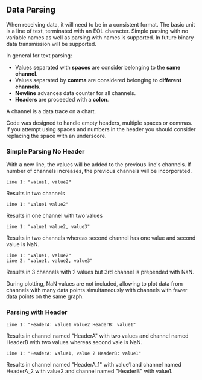 ## Data Parsing
When receiving data, it will need to be in a consistent format.
The basic unit is a line of text, terminated with an EOL character.
Simple parsing with no variable names as well as parsing with names is supported.
In future binary data transmission will be supported.

In general for text parsing:

- Values separated with **spaces** are consider belonging to the **same channel**.
- Values separated by **comma** are considered belonging to **different channels**.
- **Newline** advances data counter for all channels.
- **Headers** are proceeded with a **colon**.

A channel is a data trace on a chart.

Code was designed to handle empty headers, multiple spaces or commas. If you attempt using spaces and numbers in the header you should consider replacing the space with an underscore.

### Simple Parsing No Header
With a new line, the values will be added to the previous line's channels.
If number of channels increases, the previous channels will be incorporated.

```
Line 1: "value1, value2"
``` 
Results in two channels

```
Line 1: "value1 value2"
```
Results in one channel with two values

```
Line 1: "value1 value2, value3"
```
Results in two channels whereas second channel has one value and second value is NaN.

```
Line 1: "value1, value2"
Line 2: "value1, value2, value3"
```
Results in 3 channels with 2 values but 3rd channel is prepended with NaN.

During plotting, NaN values are not included, allowing to plot data from channels with many data points simultaneously with channels with fewer data points on the same graph.

### Parsing with Header
```
Line 1: "HeaderA: value1 value2 HeaderB: value1"
```
Results in channel named "HeaderA" with two values and channel named HeaderB with two values whereas second vale is NaN.

```
Line 1: "HeaderA: value1, value 2 HeaderB: value1"
```
Results in channel named "HeaderA_1" with value1 and channel named HeaderA_2 with value2 and channel named "HeaderB" with value1.
